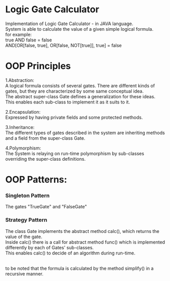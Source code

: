 # Logic Gate Calculator
Implementation of Logic Gate Calculator - in JAVA language.\
System is able to calculate the value of a given simple logical formula.\
for example:\
true AND false = false\
AND[OR[false, true], OR[false, NOT[true]], true] = false

# OOP Principles
1.Abstraction:<br>
A logical formula consists of several gates. 
There are different kinds of gates, but they are characterized by some same conceptual idea.<br>
The abstract super-class Gate defines a generalization for these ideas.<br>
This enables each sub-class to implement it as it suits to it.

2.Encapsulation:<br>
Expressed by having private fields and some protected methods.

3.Inheritance:<br>
The different types of gates described in the system are inheriting methods and a field from the super-class Gate.

4.Polymorphism:<br>
The System is relaying on run-time polymorphism by sub-classes overriding the super-class definitions.

# OOP Patterns:
<h3 align="left">Singleton Pattern</h3>
The gates "TrueGate" and "FalseGate"
<h3 align="left">Strategy Pattern</h3>
The class Gate implements the abstract method calc(), which returns the value of the gate.<br>
Inside calc() there is a call for abstract method func() which is implemented differently by each of Gates' sub-classes.<br>
This enables calc() to decide of an algorithm during run-time.<br><br>

to be noted that the formula is calculated by the method simplify() in a recursive manner.
